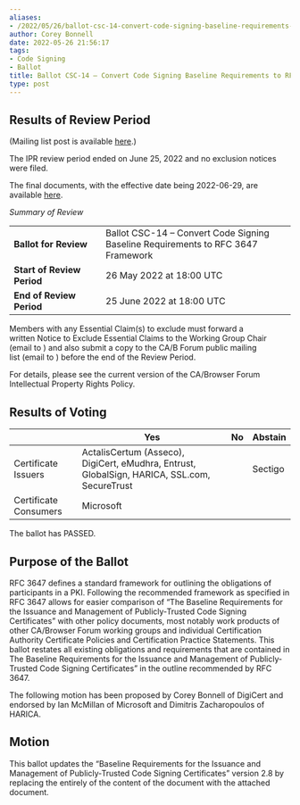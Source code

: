 ```yaml
---
aliases:
- /2022/05/26/ballot-csc-14-convert-code-signing-baseline-requirements-to-rfc-3647-framework/
author: Corey Bonnell
date: 2022-05-26 21:56:17
tags:
- Code Signing
- Ballot
title: Ballot CSC-14 – Convert Code Signing Baseline Requirements to RFC 3647 Framework
type: post
---
```


## Results of Review Period

(Mailing list post is available [here][1].)

The IPR review period ended on June 25, 2022 and no exclusion notices were filed.

The final documents, with the effective date being 2022-06-29, are available [here][2].

_Summary of Review_

|                            |                                                                                  |
| -------------------------- | -------------------------------------------------------------------------------- |
| **Ballot for Review**      | Ballot CSC-14 – Convert Code Signing Baseline Requirements to RFC 3647 Framework |
| **Start of Review Period** | 26 May 2022 at 18:00 UTC                                                         |
| **End of Review Period**   | 25 June 2022 at 18:00 UTC                                                        |

Members with any Essential Claim(s) to exclude must forward a written Notice to Exclude Essential Claims to the Working Group Chair (email to ) and also submit a copy to the CA/B Forum public mailing list (email to ) before the end of the Review Period.

For details, please see the current version of the CA/Browser Forum Intellectual Property Rights Policy.

## Results of Voting

|                       | Yes                                                                                          | No  | Abstain |
| --------------------- | -------------------------------------------------------------------------------------------- | --- | ------- |
| Certificate Issuers   | ActalisCertum (Asseco), DigiCert, eMudhra, Entrust, GlobalSign, HARICA, SSL.com, SecureTrust |     | Sectigo |
| Certificate Consumers | Microsoft                                                                                    |     |         |

The ballot has PASSED.

## Purpose of the Ballot

RFC 3647 defines a standard framework for outlining the obligations of participants in a PKI. Following the recommended framework as specified in RFC 3647 allows for easier comparison of “The Baseline Requirements for the Issuance and Management of Publicly‐Trusted Code Signing Certificates” with other policy documents, most notably work products of other CA/Browser Forum working groups and individual Certification Authority Certificate Policies and Certification Practice Statements. This ballot restates all existing obligations and requirements that are contained in The Baseline Requirements for the Issuance and Management of Publicly‐Trusted Code Signing Certificates” in the outline recommended by RFC 3647.

The following motion has been proposed by Corey Bonnell of DigiCert and endorsed by Ian McMillan of Microsoft and Dimitris Zacharopoulos of HARICA.

## Motion

This ballot updates the “Baseline Requirements for the Issuance and Management of Publicly‐Trusted Code Signing Certificates” version 2.8 by replacing the entirely of the content of the document with the attached document.

[1]: https://lists.cabforum.org/pipermail/cscwg-public/2022-June/000823.html
[2]: /working-groups/code-signing/documents/